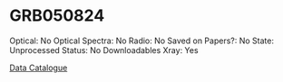 # GRB050824

Optical: No
Optical Spectra: No
Radio: No
Saved on Papers?: No
State: Unprocessed
Status: No Downloadables
Xray: Yes

[Data Catalogue](GRB050824%20d172f25eb9ec4d7d94980ebbfb6bfb78/Data%20Catalogue%209ca37d8176f244448d2ce0d70c2379aa.csv)
